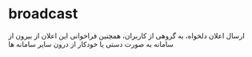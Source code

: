 # broadcast
ارسال اعلان دلخواه، به گروهی از کاربران، همچنین فراخوانی این اعلان از بیرون از سامانه به صورت دستی یا خودکار از درون سایر سامانه ها